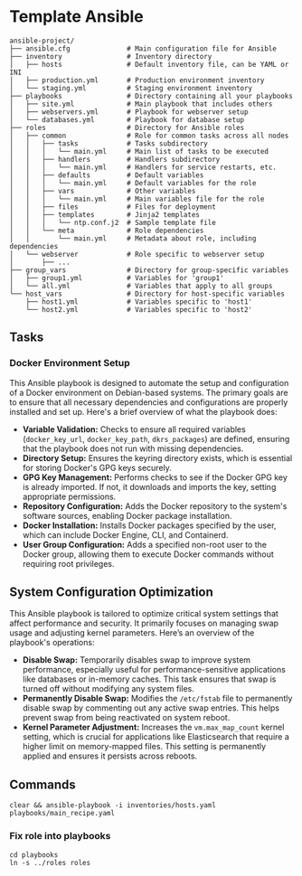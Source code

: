 # Template Ansible

```text
ansible-project/
├── ansible.cfg              # Main configuration file for Ansible
├── inventory                # Inventory directory
│   ├── hosts                # Default inventory file, can be YAML or INI
│   ├── production.yml       # Production environment inventory
│   └── staging.yml          # Staging environment inventory
├── playbooks                # Directory containing all your playbooks
│   ├── site.yml             # Main playbook that includes others
│   ├── webservers.yml       # Playbook for webserver setup
│   └── databases.yml        # Playbook for database setup
├── roles                    # Directory for Ansible roles
│   ├── common               # Role for common tasks across all nodes
│   │   ├── tasks            # Tasks subdirectory
│   │   │   └── main.yml     # Main list of tasks to be executed
│   │   ├── handlers         # Handlers subdirectory
│   │   │   └── main.yml     # Handlers for service restarts, etc.
│   │   ├── defaults         # Default variables
│   │   │   └── main.yml     # Default variables for the role
│   │   ├── vars             # Other variables
│   │   │   └── main.yml     # Main variables file for the role
│   │   ├── files            # Files for deployment
│   │   ├── templates        # Jinja2 templates
│   │   │   └── ntp.conf.j2  # Sample template file
│   │   └── meta             # Role dependencies
│   │       └── main.yml     # Metadata about role, including dependencies
│   └── webserver            # Role specific to webserver setup
│       ├── ...
├── group_vars               # Directory for group-specific variables
│   ├── group1.yml           # Variables for 'group1'
│   └── all.yml              # Variables that apply to all groups
└── host_vars                # Directory for host-specific variables
    ├── host1.yml            # Variables specific to 'host1'
    └── host2.yml            # Variables specific to 'host2'
```

## Tasks

### Docker Environment Setup

This Ansible playbook is designed to automate the setup and configuration of a Docker environment on Debian-based systems. The primary goals are to ensure that all necessary dependencies and configurations are properly installed and set up. Here's a brief overview of what the playbook does:

- **Variable Validation:** Checks to ensure all required variables (`docker_key_url`, `docker_key_path`, `dkrs_packages`) are defined, ensuring that the playbook does not run with missing dependencies.
- **Directory Setup:** Ensures the keyring directory exists, which is essential for storing Docker's GPG keys securely.
- **GPG Key Management:** Performs checks to see if the Docker GPG key is already imported. If not, it downloads and imports the key, setting appropriate permissions.
- **Repository Configuration:** Adds the Docker repository to the system's software sources, enabling Docker package installation.
- **Docker Installation:** Installs Docker packages specified by the user, which can include Docker Engine, CLI, and Containerd.
- **User Group Configuration:** Adds a specified non-root user to the Docker group, allowing them to execute Docker commands without requiring root privileges.

## System Configuration Optimization
This Ansible playbook is tailored to optimize critical system settings that affect performance and security. It primarily focuses on managing swap usage and adjusting kernel parameters. Here’s an overview of the playbook's operations:

- **Disable Swap:** Temporarily disables swap to improve system performance, especially useful for performance-sensitive applications like databases or in-memory caches. This task ensures that swap is turned off without modifying any system files.
- **Permanently Disable Swap:** Modifies the `/etc/fstab` file to permanently disable swap by commenting out any active swap entries. This helps prevent swap from being reactivated on system reboot.
- **Kernel Parameter Adjustment:** Increases the `vm.max_map_count` kernel setting, which is crucial for applications like Elasticsearch that require a higher limit on memory-mapped files. This setting is permanently applied and ensures it persists across reboots.


## Commands

```shell
clear && ansible-playbook -i inventories/hosts.yaml playbooks/main_recipe.yaml
```

###  Fix role into playbooks

```shell
cd playbooks
ln -s ../roles roles
```
